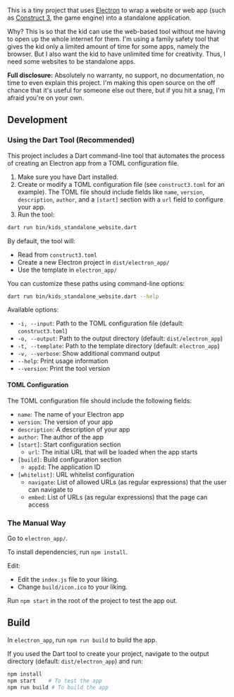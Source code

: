 This is a tiny project that uses 
[Electron](https://www.electronjs.org/)
to wrap a website or web app
(such as [Construct 3](https://www.construct.net/en),
the game engine)
into a standalone application.

Why? This is so that the kid can use the web-based tool without me having to open up
the whole internet for them. 
I'm using a family safety tool that gives the kid only a limited amount of time for some apps,
namely the browser.
But I also want the kid to have unlimited time for creativity.
Thus, I need some websites to be standalone apps.

**Full disclosure:**
Absolutely no warranty, no support, no documentation, no time to even explain this project.
I'm making this open source on the off chance that it's useful for someone else out there,
but if you hit a snag, I'm afraid you're on your own.

## Development

### Using the Dart Tool (Recommended)

This project includes a Dart command-line tool that automates the process of creating an Electron app from a TOML configuration file.

1. Make sure you have Dart installed.
2. Create or modify a TOML configuration file (see `construct3.toml` for an example). The TOML file should include fields like `name`, `version`, `description`, `author`, and a `[start]` section with a `url` field to configure your app.
3. Run the tool:

```bash
dart run bin/kids_standalone_website.dart
```

By default, the tool will:
- Read from `construct3.toml`
- Create a new Electron project in `dist/electron_app/`
- Use the template in `electron_app/`

You can customize these paths using command-line options:

```bash
dart run bin/kids_standalone_website.dart --help
```

Available options:
- `-i, --input`: Path to the TOML configuration file (default: `construct3.toml`)
- `-o, --output`: Path to the output directory (default: `dist/electron_app`)
- `-t, --template`: Path to the template directory (default: `electron_app`)
- `-v, --verbose`: Show additional command output
- `--help`: Print usage information
- `--version`: Print the tool version

#### TOML Configuration

The TOML configuration file should include the following fields:

- `name`: The name of your Electron app
- `version`: The version of your app
- `description`: A description of your app
- `author`: The author of the app
- `[start]`: Start configuration section
  - `url`: The initial URL that will be loaded when the app starts
- `[build]`: Build configuration section
  - `appId`: The application ID
- `[whitelist]`: URL whitelist configuration
  - `navigate`: List of allowed URLs (as regular expressions) that the user can navigate to
  - `embed`: List of URLs (as regular expressions) that the page can access

### The Manual Way

Go to `electron_app/`.

To install dependencies, run `npm install`.

Edit:

- Edit the `index.js` file to your liking.
- Change `build/icon.ico` to your liking.

Run `npm start` in the root of the project to test the app out.

## Build

In `electron_app`, run `npm run build` to build the app.

If you used the Dart tool to create your project, navigate to the output directory (default: `dist/electron_app`) and run:

```bash
npm install
npm start    # To test the app
npm run build # To build the app
```
